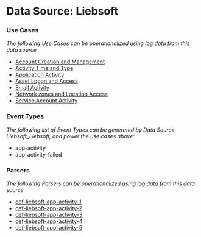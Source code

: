 Data Source: Liebsoft
=====================

### Use Cases

_The following Use Cases can be operationalized using log data from this data source_

* [Account Creation and Management](usecase_account_creation_and_management.md)
* [Activity Time  and Type](usecase_activity_time__and_type.md)
* [Application Activity](usecase_application_activity.md)
* [Asset Logon and Access](usecase_asset_logon_and_access.md)
* [Email Activity](usecase_email_activity.md)
* [Network zones and Location Access](usecase_network_zones_and_location_access.md)
* [Service Account Activity](usecase_service_account_activity.md)


### Event Types

_The following list of Event Types can be generated by Data Source Liebsoft_Liebsoft, and power the use cases above:_

- app-activity
- app-activity-failed


### Parsers

_The following Parsers can be operationalized using log data from this data source_

* [cef-liebsoft-app-activity-1](parserContent_cef-liebsoft-app-activity-1.md)
* [cef-liebsoft-app-activity-2](parserContent_cef-liebsoft-app-activity-2.md)
* [cef-liebsoft-app-activity-3](parserContent_cef-liebsoft-app-activity-3.md)
* [cef-liebsoft-app-activity-4](parserContent_cef-liebsoft-app-activity-4.md)
* [cef-liebsoft-app-activity-5](parserContent_cef-liebsoft-app-activity-5.md)
